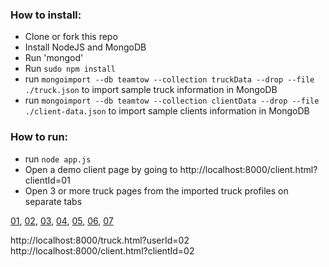 ### How to install:

- Clone or fork this repo
- Install NodeJS and MongoDB
- Run 'mongod'
- Run `sudo npm install`
- run `mongoimport --db teamtow --collection truckData --drop --file ./truck.json` to import sample truck information in MongoDB
- run `mongoimport --db teamtow --collection clientData --drop --file ./client-data.json` to import sample clients information in MongoDB

### How to run: 

- run `node app.js`
- Open a demo client page by going to http://localhost:8000/client.html?clientId=01
- Open 3 or more truck pages from the imported truck profiles on separate tabs 



[01](http://localhost:8000/truck.html?userId=01), 
[02](http://localhost:8000/truck.html?userId=02), 
[03](http://localhost:8000/truck.html?userId=03), 
[04](http://localhost:8000/truck.html?userId=04), 
[05](http://localhost:8000/truck.html?userId=05), 
[06](http://localhost:8000/truck.html?userId=06), 
[07](http://localhost:8000/truck.html?userId=07)

http://localhost:8000/truck.html?userId=02
http://localhost:8000/client.html?clientId=02
